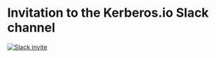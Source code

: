 # Invitation to the Kerberos.io Slack channel

[![Slack invite](https://img.shields.io/badge/join%20kerberos.io-grey?style=for-the-badge&logo=slack)](https://joinslack.kerberos.io/)
